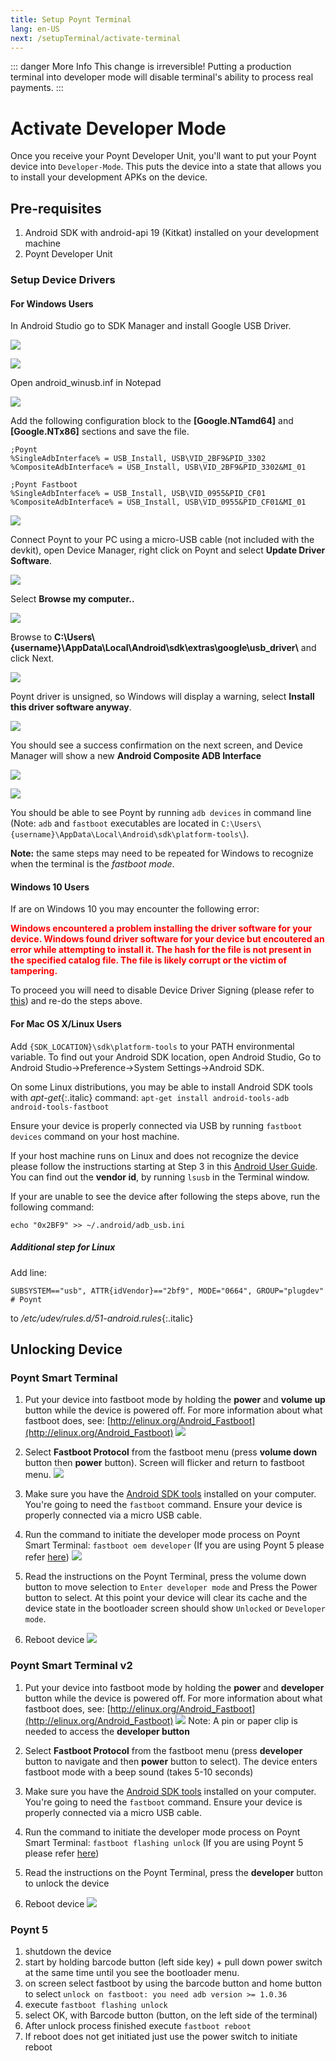```yaml
---
title: Setup Poynt Terminal
lang: en-US
next: /setupTerminal/activate-terminal
---
```



::: danger More Info
This change is irreversible! Putting a production terminal into developer mode will disable terminal's ability to process real payments.
:::

# Activate Developer Mode

Once you receive your Poynt Developer Unit, you'll want to put your Poynt device into `Developer-Mode`.
This puts the device into a state that allows you to install your development APKs on the device.

## Pre-requisites

1. Android SDK with android-api 19 (Kitkat) installed on your development machine
2. Poynt Developer Unit

### Setup Device Drivers

#### For Windows Users

In Android Studio go to SDK Manager and install Google USB Driver.

![](../assets/1.SDKManager.png)

![](../assets/2.GoogleUSBDriver.png)

Open android_winusb.inf in Notepad

![](../assets/3.NotepadCmd.png)

Add the following configuration block to the **[Google.NTamd64]** and **[Google.NTx86]** sections and save the file.

``` 
;Poynt
%SingleAdbInterface% = USB_Install, USB\VID_2BF9&PID_3302
%CompositeAdbInterface% = USB_Install, USB\VID_2BF9&PID_3302&MI_01

;Poynt Fastboot
%SingleAdbInterface% = USB_Install, USB\VID_0955&PID_CF01
%CompositeAdbInterface% = USB_Install, USB\VID_0955&PID_CF01&MI_01
```
![](../assets/4.NotepadEdit.png)

Connect Poynt to your PC using a micro-USB cable (not included with the devkit), open Device Manager, right click on Poynt and select **Update Driver Software**.

![](../assets/6.UpdateDriver.png)

Select **Browse my computer..**

![](../assets/7.BrowseMyComputer.png)

Browse to **C:\Users\\{username}\AppData\Local\Android\sdk\extras\google\usb_driver\\** and click Next.

![](../assets/8.BrowserForDriver.png)

Poynt driver is unsigned, so Windows will display a warning, select **Install this driver software anyway**.

![](../assets/9.InstallAnyway.png)

You should see a success confirmation on the next screen, and Device Manager will show a new **Android Composite ADB Interface**

![](../assets/10.Success.png)

![](../assets/11.AndroidComposite.png)

You should be able to see Poynt by running `adb devices` in command line (Note: `adb` and `fastboot` executables are located in `C:\Users\{username}\AppData\Local\Android\sdk\platform-tools\`).


<p><div class="note"><span style="font-weight: bold">Note:</span> the same steps may need to be repeated for Windows to recognize when the terminal is the <span style="font-style: italic">fastboot mode</span>.</div></p>

#### Windows 10 Users

If are on Windows 10 you may encounter the following error:

<span style="font-weight: bold; color: #FF0000">Windows encountered a problem installing the driver software for your device.
Windows found driver software for your device but encoutered an error while attempting to install it.
The hash for the file is not present in the specified catalog file. The file is likely corrupt or the victim of tampering.</span>


To proceed you will need to disable Device Driver Signing (please refer to [this](https://www.maketecheasier.com/install-unsigned-drivers-windows10/)) and re-do the steps above.

#### For Mac OS X/Linux Users
Add `{SDK_LOCATION}\sdk\platform-tools` to your PATH environmental variable. To find out your Android SDK location, open Android Studio, Go to Android Studio->Preference->System Settings->Android SDK.

On some Linux distributions, you may be able to install Android SDK tools with _apt-get_{:.italic} command:
`apt-get install android-tools-adb android-tools-fastboot`

Ensure your device is properly connected via USB by running `fastboot devices` command on your host machine.

If your host machine runs on Linux and does not recognize the device please follow the instructions starting at Step 3 in this [Android User Guide](http://developer.android.com/tools/device.html#setting-up). You can find out the **vendor id**, by running `lsusb` in the Terminal window.

If your are unable to see the device after following the steps above, run the following command:

`echo "0x2BF9" >> ~/.android/adb_usb.ini`

##### Additional step for Linux
Add line:

`SUBSYSTEM=="usb", ATTR{idVendor}=="2bf9", MODE="0664", GROUP="plugdev" # Poynt`

to _/etc/udev/rules.d/51-android.rules_{:.italic}

## Unlocking Device
### Poynt Smart Terminal
1. Put your device into fastboot mode by holding the **power** and **volume up** button while the device is powered off. For more information about what fastboot does, see: [http://elinux.org/Android_Fastboot](http://elinux.org/Android_Fastboot)
![](../assets/fastboot0.png)
2. Select **Fastboot Protocol** from the fastboot menu (press **volume down** button then **power** button). Screen will flicker and return to fastboot menu.
![](../assets/fastboot_screen1.jpg)
3. Make sure you have the <a href="https://developer.android.com/sdk/installing/index.html?pkg=tools">Android SDK tools</a> installed on your computer. You're going to need the `fastboot` command. Ensure your device is properly connected via a micro USB cable.
4. Run the command to initiate the developer mode process on Poynt Smart Terminal: `fastboot oem developer` (If you are using Poynt 5 please refer <a href="#unlocking-p5">here</a>)
![](../assets/fastboot_developer_mode.png)

5. Read the instructions on the Poynt Terminal, press the volume down button to move selection to `Enter developer mode` and Press the Power button to select. At this point your device will clear its cache and the device state in the bootloader screen should show `Unlocked` or `Developer mode`.
6. Reboot device
![](../assets/terminal_fastboot2.png)

### Poynt Smart Terminal v2

1. Put your device into fastboot mode by holding the **power** and **developer** button while the device is powered off. For more information about what fastboot does, see: [http://elinux.org/Android_Fastboot](http://elinux.org/Android_Fastboot)
![](../assets/fastboot-p61b.png)
	Note: A pin or paper clip is needed to access the **developer button**
2. Select **Fastboot Protocol** from the fastboot menu (press **developer** button to navigate and then **power** button to select). The device enters fastboot mode with a beep sound (takes 5-10 seconds)
	
3. Make sure you have the <a href="https://developer.android.com/sdk/installing/index.html?pkg=tools">Android SDK tools</a> installed on your computer. You're going to need the `fastboot` command. Ensure your device is properly connected via a micro USB cable.
4. Run the command to initiate the developer mode process on Poynt Smart Terminal: `fastboot flashing unlock` (If you are using Poynt 5 please refer <a href="#unlocking-p5">here</a>)
5. Read the instructions on the Poynt Terminal, press the **developer** button to unlock the device
6. Reboot device
![](../assets/terminal_fastboot2.png)


### Poynt 5

1. shutdown the device
2. start by holding barcode button (left side key) + pull down power switch at the same time until you see the bootloader menu.
3. on screen select fastboot by using the barcode button and home button to select `unlock on fastboot: you need adb version >= 1.0.36`
4. execute `fastboot flashing unlock`
5. select OK, with Barcode button (button, on the left side of the terminal)
6. After unlock process finished execute `fastboot reboot`
7. If reboot does not get initiated just use the power switch to initiate reboot
